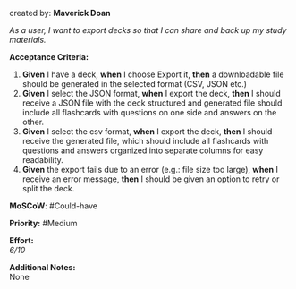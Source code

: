 created by: **Maverick Doan**

_As a user, I want to export decks so that I can share and back up my study materials._

**Acceptance Criteria:**

1. **Given** I have a deck, **when** I choose Export it, **then** a downloadable file should be generated in the selected format (CSV, JSON etc.)
2. **Given** I select the JSON format, **when** I export the deck, **then** I should receive a JSON file with the deck structured and generated file should include all flashcards with questions on one side and answers on the other.
3. **Given** I select the csv format, **when** I export the deck, **then** I should receive the generated file, which should include all flashcards with questions and answers organized into separate columns for easy readability.
4. **Given** the export fails due to an error (e.g.: file size too large), **when** I receive an error message, **then** I should be given an option to retry or split the deck.

**MoSCoW**: #Could-have 

**Priority:**  #Medium 

**Effort:**  
_6/10_

**Additional Notes:**  
None